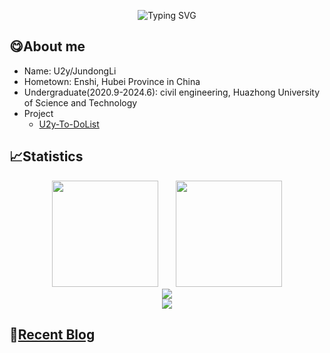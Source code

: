 <p align="center"><img src="https://readme-typing-svg.herokuapp.com?font=Kalam&pause=1000&color=000000&center=true&width=450&lines=Profile+of+U2y;%E8%BF%B7%E3%81%88%E3%81%B0%E3%80%81%E6%95%97%E3%82%8C%E3%82%8B" alt="Typing SVG" /></p>

## 😋About me

- Name: U2y/JundongLi
- Hometown: Enshi, Hubei Province in China
- Undergraduate(2020.9-2024.6): civil engineering, Huazhong University of Science and Technology
- Project
  - [U2y-To-DoList](https://github.com/U2yyy/To-DoList)

## 📈Statistics

<div align="center">
<span>&emsp;&emsp;</span>
<img height="170px" src="https://github-readme-stats.vercel.app/api?username=U2yyy" /><span>&emsp;&emsp;</span><img height="170px" src="https://github-readme-stats.vercel.app/api/top-langs/?username=U2yyy&layout=compact&langs_count=8" />
<span>&emsp;&emsp;</span>
</div>


<div align="center">
    <img  src="https://github-readme-streak-stats.herokuapp.com/?user=U2yyy" />
</div>


<div align="center">
    <img src="https://activity-graph.herokuapp.com/graph?username=Achuan-2&theme=minimal" />
</div>

## 📝<a href="https://u2yyy.github.io/" target="_blank">Recent Blog</a>
